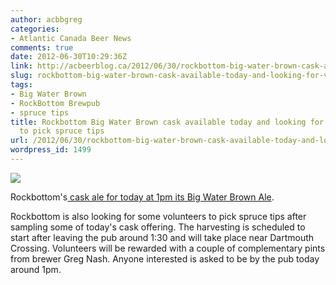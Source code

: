 ```yaml
---
author: acbbgreg
categories:
- Atlantic Canada Beer News
comments: true
date: 2012-06-30T10:29:36Z
link: http://acbeerblog.ca/2012/06/30/rockbottom-big-water-brown-cask-available-today-and-looking-for-volunteers-to-pick-spruce-tips/
slug: rockbottom-big-water-brown-cask-available-today-and-looking-for-volunteers-to-pick-spruce-tips
tags:
- Big Water Brown
- RockBottom Brewpub
- spruce tips
title: Rockbottom Big Water Brown cask available today and looking for volunteers
  to pick spruce tips
url: /2012/06/30/rockbottom-big-water-brown-cask-available-today-and-looking-for-volunteers-to-pick-spruce-tips/
wordpress_id: 1499
---
```


[![](http://acbeerblog.ca/wp-content/uploads/2012/06/rock_bottom1.jpg)](http://acbeerblog.ca/wp-content/uploads/2012/06/rock_bottom1.jpg)

Rockbottom's[ cask ale for today at 1pm  its Big Water Brown Ale](http://rockbottombrewpub.blogspot.ca/2012/06/redemption-cask-ale.html?utm_source=feedburner&utm_medium=email&utm_campaign=Feed:+RockbottomBrewersBlog+%28Rockbottom+Brewers+Blog%29).

Rockbottom is also looking for some volunteers to pick spruce tips after sampling some of today's cask offering.  The harvesting is scheduled to start after leaving the pub around 1:30 and will take place near Dartmouth Crossing.  Volunteers will be rewarded with a couple of complementary pints from brewer Greg Nash.  Anyone interested is asked to be by the pub today around 1pm.
